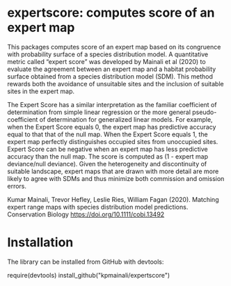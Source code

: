 # expertscore: computes score of an expert map

This packages computes score of an expert map based on its congruence with probability surface of a species distribution model. A quantitative metric called “expert score” was developed by Mainali et al (2020) to evaluate the agreement between an expert map and a habitat probability surface obtained from a species distribution model (SDM). This method rewards both the avoidance of unsuitable sites and the inclusion of suitable sites in the expert map. 

The Expert Score has a similar interpretation as the familiar coefficient of determination from simple linear regression or the more general pseudo-coefficient of determination for generalized linear models. For example, when the Expert Score equals 0, the expert map has predictive accuracy equal to that that of the null map. When the Expert Score equals 1, the expert map perfectly distinguishes occupied sites from unoccupied sites. Expert Score can be negative when an expert map has less predictive accuracy than the null map. The score is computed as (1 - expert map deviance/null deviance). Given the heterogeneity and discontinuity of suitable landscape, expert maps that are drawn with more detail are more likely to agree with SDMs and thus minimize both commission and omission errors. 


Kumar Mainali, Trevor Hefley, Leslie Ries, William Fagan (2020). Matching expert range maps with species distribution model predictions. Conservation Biology https://doi.org/10.1111/cobi.13492


# Installation

The library can be installed from GitHub with devtools:

require(devtools)
install_github("kpmainali/expertscore")
